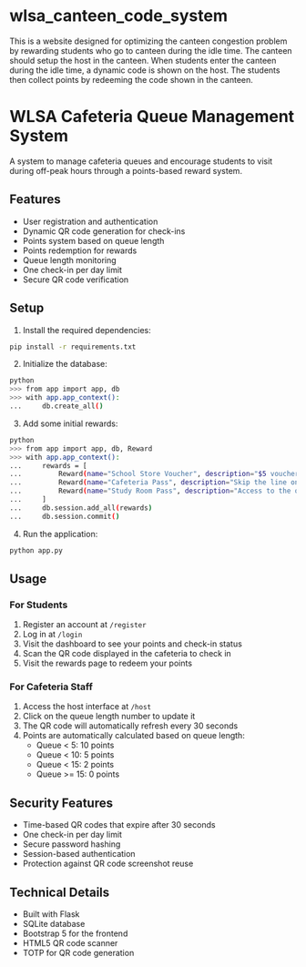 # wlsa_canteen_code_system
This is a website designed for optimizing the canteen congestion problem by rewarding students who go to canteen during the idle time. The canteen should setup the host in the canteen. When students enter the canteen during the idle time, a dynamic code is shown on the host. The students then collect points by redeeming the code shown in the canteen.
# WLSA Cafeteria Queue Management System

A system to manage cafeteria queues and encourage students to visit during off-peak hours through a points-based reward system.

## Features

- User registration and authentication
- Dynamic QR code generation for check-ins
- Points system based on queue length
- Points redemption for rewards
- Queue length monitoring
- One check-in per day limit
- Secure QR code verification

## Setup

1. Install the required dependencies:
```bash
pip install -r requirements.txt
```

2. Initialize the database:
```bash
python
>>> from app import app, db
>>> with app.app_context():
...     db.create_all()
```

3. Add some initial rewards:
```bash
python
>>> from app import app, db, Reward
>>> with app.app_context():
...     rewards = [
...         Reward(name="School Store Voucher", description="$5 voucher for the school store", points_cost=100, stock=50),
...         Reward(name="Cafeteria Pass", description="Skip the line once", points_cost=200, stock=20),
...         Reward(name="Study Room Pass", description="Access to the quiet study room for one day", points_cost=150, stock=30)
...     ]
...     db.session.add_all(rewards)
...     db.session.commit()
```

4. Run the application:
```bash
python app.py
```

## Usage

### For Students

1. Register an account at `/register`
2. Log in at `/login`
3. Visit the dashboard to see your points and check-in status
4. Scan the QR code displayed in the cafeteria to check in
5. Visit the rewards page to redeem your points

### For Cafeteria Staff

1. Access the host interface at `/host`
2. Click on the queue length number to update it
3. The QR code will automatically refresh every 30 seconds
4. Points are automatically calculated based on queue length:
   - Queue < 5: 10 points
   - Queue < 10: 5 points
   - Queue < 15: 2 points
   - Queue >= 15: 0 points

## Security Features

- Time-based QR codes that expire after 30 seconds
- One check-in per day limit
- Secure password hashing
- Session-based authentication
- Protection against QR code screenshot reuse

## Technical Details

- Built with Flask
- SQLite database
- Bootstrap 5 for the frontend
- HTML5 QR code scanner
- TOTP for QR code generation 